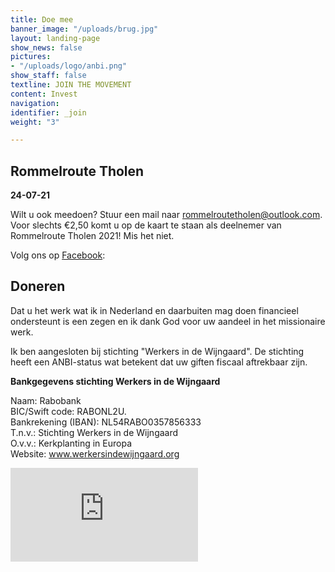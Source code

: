 ```yaml
---
title: Doe mee
banner_image: "/uploads/brug.jpg"
layout: landing-page
show_news: false
pictures:
- "/uploads/logo/anbi.png"
show_staff: false
textline: JOIN THE MOVEMENT
content: Invest
navigation: 
identifier: _join
weight: "3"

---
```

## Rommelroute Tholen

**24-07-21**

Wilt u ook meedoen? Stuur een mail naar rommelroutetholen@outlook.com. Voor slechts €2,50 komt u op de kaart te staan als deelnemer van Rommelroute Tholen 2021! Mis het niet.

Volg ons op [Facebook](https://www.facebook.com/groups/2893393537588316 "Rommelroute Facebook"): 

## Doneren

Dat u het werk wat ik in Nederland en daarbuiten mag doen financieel ondersteunt is een zegen en ik dank God voor uw aandeel in het missionaire werk.

Ik ben aangesloten bij stichting "Werkers in de Wijngaard". De stichting heeft een ANBI-status wat betekent dat uw giften fiscaal aftrekbaar zijn.

​**Bankgegevens stichting Werkers in de Wijngaard**

Naam: Rabobank  
BIC/Swift code: RABONL2U.  
Bankrekening (IBAN): NL54RABO0357856333  
T.n.v.: Stichting Werkers in de Wijngaard  
O.v.v.: Kerkplanting in Europa  
Website: www.werkersindewijngaard.org

<div>
<script src="https://donorbox.org/widget.js" paypalExpress="false"></script><iframe src="https://donorbox.org/embed/internationale-studenten-bereiken-met-het-evangelie" name="donorbox" allowpaymentrequest="" seamless="seamless" frameborder="0" scrolling="no" ></iframe>
</div>